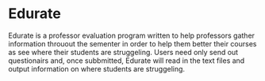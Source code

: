 
# Edurate

Edurate is a professor evaluation program written to help professors gather information throuout the sementer in order to help them better their courses as see where their students are struggeling. Users need only send out questionairs and, once subbmitted, Edurate will read in the text files and output information on where students are struggeling.
